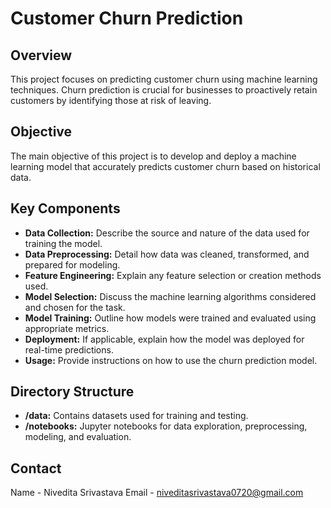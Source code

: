 # Customer Churn Prediction

## Overview
This project focuses on predicting customer churn using machine learning techniques. Churn prediction is crucial for businesses to proactively retain customers by identifying those at risk of leaving.

## Objective
The main objective of this project is to develop and deploy a machine learning model that accurately predicts customer churn based on historical data.

## Key Components
- **Data Collection:** Describe the source and nature of the data used for training the model.
- **Data Preprocessing:** Detail how data was cleaned, transformed, and prepared for modeling.
- **Feature Engineering:** Explain any feature selection or creation methods used.
- **Model Selection:** Discuss the machine learning algorithms considered and chosen for the task.
- **Model Training:** Outline how models were trained and evaluated using appropriate metrics.
- **Deployment:** If applicable, explain how the model was deployed for real-time predictions.
- **Usage:** Provide instructions on how to use the churn prediction model.

## Directory Structure
- **/data:** Contains datasets used for training and testing.
- **/notebooks:** Jupyter notebooks for data exploration, preprocessing, modeling, and evaluation.

## Contact
Name - Nivedita Srivastava
Email - niveditasrivastava0720@gmail.com
